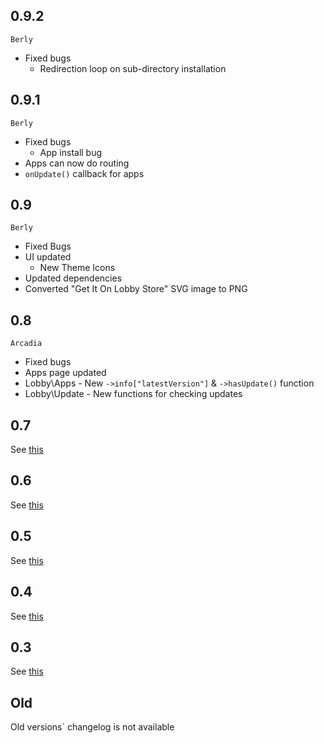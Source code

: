## 0.9.2

`Berly`

* Fixed bugs
  * Redirection loop on sub-directory installation

## 0.9.1

`Berly`

* Fixed bugs
  * App install bug
* Apps can now do routing
* `onUpdate()` callback for apps

## 0.9

`Berly`

* Fixed Bugs
* UI updated
  * New Theme Icons
* Updated dependencies
* Converted "Get It On Lobby Store" SVG image to PNG

## 0.8

`Arcadia`

* Fixed bugs
* Apps page updated
* Lobby\Apps - New `->info["latestVersion"]` & `->hasUpdate()` function
* Lobby\Update - New functions for checking updates

## 0.7

See [this](subinsb.com/lobby/version-0-7)

## 0.6

See [this](subinsb.com/lobby/version-0-6)

## 0.5

See [this](subinsb.com/lobby/version-0-5)

## 0.4

See [this](subinsb.com/lobby/version-0-4)

## 0.3

See [this](subinsb.com/lobby/version-0-3)

## Old

Old versions` changelog is not available
